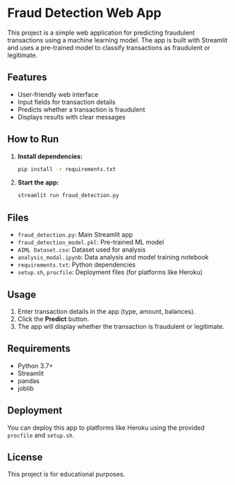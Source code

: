 # Fraud Detection Web App

This project is a simple web application for predicting fraudulent transactions using a machine learning model. The app is built with Streamlit and uses a pre-trained model to classify transactions as fraudulent or legitimate.

## Features
- User-friendly web interface
- Input fields for transaction details
- Predicts whether a transaction is fraudulent
- Displays results with clear messages

## How to Run
1. **Install dependencies:**
   ```bash
   pip install -r requirements.txt
   ```
2. **Start the app:**
   ```bash
   streamlit run fraud_detection.py
   ```

## Files
- `fraud_detection.py`: Main Streamlit app
- `fraud_detection_model.pkl`: Pre-trained ML model
- `AIML Dataset.csv`: Dataset used for analysis
- `analysis_modal.ipynb`: Data analysis and model training notebook
- `requirements.txt`: Python dependencies
- `setup.sh`, `procfile`: Deployment files (for platforms like Heroku)

## Usage
1. Enter transaction details in the app (type, amount, balances).
2. Click the **Predict** button.
3. The app will display whether the transaction is fraudulent or legitimate.

## Requirements
- Python 3.7+
- Streamlit
- pandas
- joblib

## Deployment
You can deploy this app to platforms like Heroku using the provided `procfile` and `setup.sh`.

## License
This project is for educational purposes.
